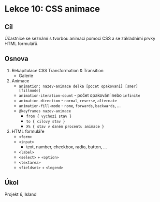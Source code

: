 # Lekce 10: CSS animace

## Cíl

Účastnice se seznámí s tvorbou animací pomocí CSS a se základními prvky HTML formulářů.

## Osnova

1) Rekapitulace CSS Transformation & Transition
    * Galerie
2) Animace
    * `animation: nazev-animace delka [pocet opakovani] [smer] [fillmode]`
    * `animation-iteration-count` - počet opakování nebo `infinite`
    * `animation-direction` - `normal`, `reverse`, `alternate`
    * `animation-fill-mode` - `none`, `forwards`, `backwards`, ...
    * `@keyframes nazev-animace`
        *  `from { vychozi stav }`
        *  `to { cilovy stav }`
        *  `X% { stav v daném procentu animace }`
3) HTML formuláře
   * `<form>`
   * `<input>`
       * text, number, checkbox, radio, button, ...
   * `<label>`
   * `<select>` + `<option>`
   * `<textarea>`
   * `<fieldset>` + `<legend>`

## Úkol

Projekt 6, Island
